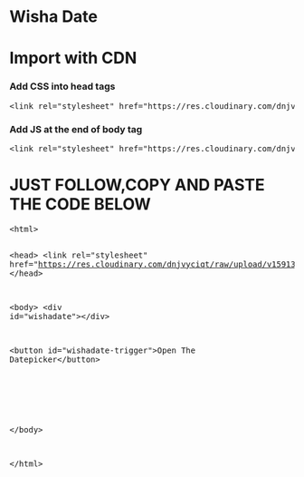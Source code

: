 # Wisha Date

<h1>Import with CDN</h1>
<h3>Add CSS into head tags</h3>
<pre><span><</span>link rel="stylesheet" href="https://res.cloudinary.com/dnjvyciqt/raw/upload/v1591388058/wishadate-min_bfmfxz.css" /></pre>

<h3>Add JS at the end of body tag</h3>
<pre><span><</span>link rel="stylesheet" href="https://res.cloudinary.com/dnjvyciqt/raw/upload/v1591388058/wishadate-min_uqkgk4.js" /></pre>

<h1>JUST FOLLOW,COPY AND PASTE THE CODE BELOW</h1>
<pre>
<span><</span>html>

<span><</span>head>
    <span><</span>link rel="stylesheet" href="https://res.cloudinary.com/dnjvyciqt/raw/upload/v1591388058/wishadate-min_bfmfxz.css">
<span><</span>/head>

<span><</span>body>
<span><</span>div id="wishadate"><span><</span>/div>

<span><</span>button id="wishadate-trigger">Open The Datepicker<span><</span>/button>

<script src="https://res.cloudinary.com/dnjvyciqt/raw/upload/v1591388058/wishadate-min_uqkgk4.js"></script>
<script>
    // set colors for your datepicker
    
    const wishadateConfig = {
        background: "#3C84FC",
        text: "#fff"
    }

    // Initialize your datepicker with config
    
    wishadate(wishadateConfig);

    // Run the callback function and do whatever you want
    
    function wishadateCallback(date) {
        console.log(date)
    }
</script>
<span><</span>/body>

<span><</span>/html>
</pre>
